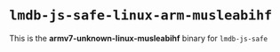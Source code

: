 # `lmdb-js-safe-linux-arm-musleabihf`

This is the **armv7-unknown-linux-musleabihf** binary for `lmdb-js-safe`
